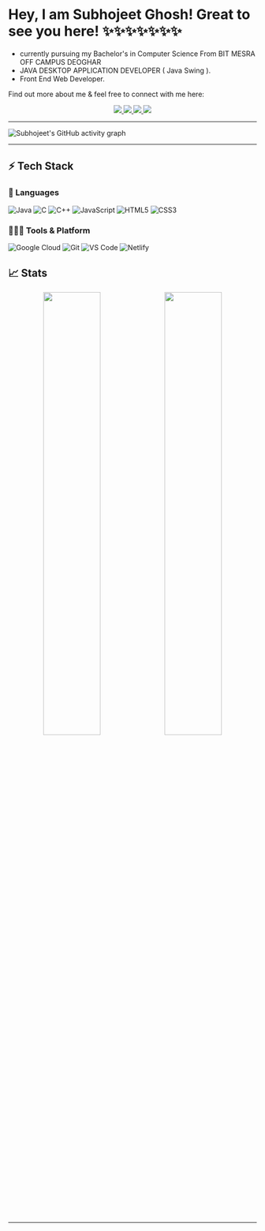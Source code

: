 # Hey, I am Subhojeet Ghosh! Great to see you here! ✨✨✨✨✨✨✨


 * currently pursuing my Bachelor's in Computer Science From BIT MESRA OFF CAMPUS DEOGHAR
 * JAVA DESKTOP APPLICATION DEVELOPER ( Java Swing ).
 * Front End Web Developer.

Find out more about me & feel free to connect with me here:

<p align="center">
	  <a href="https://www.linkedin.com/in/subhojeet-ghosh-11432a1aa/">
		<img src="https://img.shields.io/badge/LinkedIn-0077B5?style=for-the-badge&logo=linkedin&logoColor=white" />
	</a>
	  <a href="https://www.instagram.com/subho_ghosh_20/">
		<img src="https://img.shields.io/badge/Instagram-E4405F?style=for-the-badge&logo=instagram&logoColor=white" />
	</a>
  <a href="https://github.com/subho2810">
		<img src="https://img.shields.io/badge/portfolio-1AA260?style=for-the-badge&logo=About.me&logoColor=white" />
	</a>
    <a href ="subhojeet2810@gmail.com">
		<img src="https://img.shields.io/badge/Gmail-D14836?style=for-the-badge&logo=gmail&logoColor=white" />
	</a>
</p>

---

![Subhojeet's GitHub activity graph](https://activity-graph.herokuapp.com/graph?username=subho2810&hide_border=true&theme=redical)

---

## ⚡ Tech Stack

### 🚀 Languages

![Java](https://img.shields.io/badge/Java-ED8B00?style=for-the-badge&logo=java&logoColor=white)
![C](https://img.shields.io/badge/C-00599C?style=for-the-badge&logo=c&logoColor=white)
![C++](https://img.shields.io/badge/C%2B%2B-00599C?style=for-the-badge&logo=c%2B%2B&logoColor=white)
![JavaScript](https://img.shields.io/badge/JavaScript-323330?style=for-the-badge&logo=javascript&logoColor=F7DF1E)
![HTML5](https://img.shields.io/badge/HTML5-E34F26?style=for-the-badge&logo=html5&logoColor=white)
![CSS3](https://img.shields.io/badge/CSS3-1572B6?style=for-the-badge&logo=css3&logoColor=white)

### 🧑🏻‍💻 Tools & Platform


![Google Cloud](https://img.shields.io/badge/Google_Cloud-4285F4?style=for-the-badge&logo=google-cloud&logoColor=white)
![Git](https://img.shields.io/badge/Git-F05032?style=for-the-badge&logo=git&logoColor=white)
![VS Code](https://img.shields.io/badge/Visual_Studio_Code-0078D4?style=for-the-badge&logo=visual%20studio%20code&logoColor=white)
![Netlify](https://img.shields.io/badge/Netlify-00C7B7?style=for-the-badge&logo=netlify&logoColor=white)


## 📈 Stats

<p align="center">
  <img width="48%" src="https://github-readme-stats.vercel.app/api?username=subho2810&show_icons=true&hide_border=true&theme=radical" />
  <img width="48%" src="https://github-readme-streak-stats.herokuapp.com/?user=subho2810&hide_border=true&theme=radical" />
</p>



---
